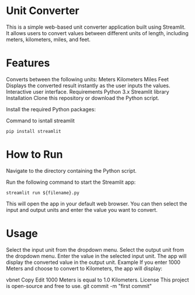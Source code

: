 # Unit Converter
This is a simple web-based unit converter application built using Streamlit. It allows users to convert values between different units of length, including meters, kilometers, miles, and feet.

# Features
Converts between the following units:
Meters
Kilometers
Miles
Feet
Displays the converted result instantly as the user inputs the values.
Interactive user interface.
Requirements
Python 3.x
Streamlit library
Installation
Clone this repository or download the Python script.

Install the required Python packages:

Command to isntall streamlit
```
pip install streamlit
```
# How to Run
Navigate to the directory containing the Python script.

Run the following command to start the Streamlit app:
```
streamlit run ${filename}.py
```
This will open the app in your default web browser. You can then select the input and output units and enter the value you want to convert.

# Usage
Select the input unit from the dropdown menu.
Select the output unit from the dropdown menu.
Enter the value in the selected input unit.
The app will display the converted value in the output unit.
Example
If you enter 1000 Meters and choose to convert to Kilometers, the app will display:

vbnet
Copy
Edit
1000 Meters is equal to 1.0 Kilometers.
License
This project is open-source and free to use.
git commit -m "first commit"
